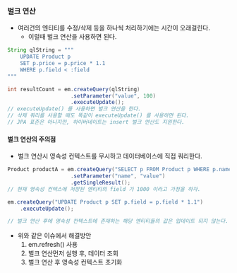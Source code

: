 ### 벌크 연산

* 여러건의 엔티티를 수정/삭제 등을 하나씩 처리하기에는 시간이 오래걸린다.
    * 이럴때 벌크 연산을 사용하면 된다.

```java
String qlString = """
    UPDATE Product p
    SET p.price = p.price * 1.1
    WHERE p.field < :field
"""

int resultCount = em.createQuery(qlString)
                    .setParameter("value", 100)
                    .executeUpdate();
// executeUpdate() 를 사용하면 벌크 연산을 한다.
// 삭제 쿼리를 사용할 때도 똑같이 executeUpdate() 를 사용하면 된다.
// JPA 표준은 아니지만, 하이버네이트는 insert 벌크 연산도 지원한다.
```

#### 벌크 연산의 주의점

* 벌크 연산시 영속성 컨텍스트를 무시하고 데이터베이스에 직접 쿼리한다.

```java
Product productA = em.createQuery("SELECT p FROM Product p WHERE p.name = :name", Product.class)
                    .setParameter("name", "value")
                    .getSingleResult();
// 현재 영속성 컨텍스에 저장된 엔티티의 field 가 1000 이라고 가정을 하자.

em.createQuery("UPDATE Product p SET p.field = p.field * 1.1")
    .executeUpdate();

// 벌크 연산 후에 영속성 컨텍스트에 존재하는 해당 엔티티들의 값은 업데이트 되지 않는다.
```

* 위와 같은 이슈에서 해결방안
    1. em.refresh() 사용
    2. 벌크 연산먼저 실행 후, 데이터 조회
    3. 벌크 연산 후 영속성 컨텍스트 초기화
